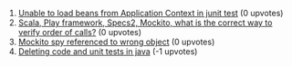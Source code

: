 1. [Unable to load beans from Application Context in junit test](http://stackoverflow.com/questions/23613264) (0 upvotes)  
2. [Scala, Play framework, Specs2, Mockito, what is the correct way to verify order of calls?](http://stackoverflow.com/questions/19618726) (0 upvotes)  
3. [Mockito spy referenced to wrong object](http://stackoverflow.com/questions/19356817) (0 upvotes)  
4. [Deleting code and unit tests in java](http://stackoverflow.com/questions/24762325) (-1 upvotes)  
